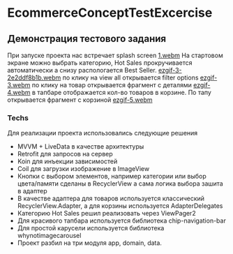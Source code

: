 # EcommerceConceptTestExcercise
## Демонстрация тестового задания

При запуске проекта нас встречает splash screen
[1.webm](https://user-images.githubusercontent.com/73552496/203527270-9a27de67-6630-4e53-8cdd-fdd78b7a0339.webm)
На стартовом экране можно выбрать категорию, Hot Sales прокручивается автоматически а снизу распологается Best Seller.
[ezgif-3-2e2ddf8b1b.webm](https://user-images.githubusercontent.com/73552496/203528016-3d278271-7386-4cf6-8a26-ff3694a7310c.webm)
по клику на view all открывается filter options
[ezgif-3.webm](https://user-images.githubusercontent.com/73552496/203529059-c8c840d7-5ab4-482f-b067-44a93b4b2636.webm)
по клику на товар открывается фрагмент с деталями
[ezgif-4.webm](https://user-images.githubusercontent.com/73552496/203529226-03a4121b-2adc-4d6c-9bf2-77843c582c12.webm)
в тапбаре отображается кол-во товаров в корзине. По тапу открывается фрагмент с корзиной
[ezgif-5.webm](https://user-images.githubusercontent.com/73552496/203529433-88e009b8-cf57-4480-bdd4-dea72ef40e44.webm)


### Techs

Для реализации проекта использовались следующие решения
- MVVM + LiveData в качестве архитектуры
- Retrofit для запросов на сервер
- Koin для инъекции зависимостей
- Coil для загрузки изображение в ImageView
- Кнопки с выбором элементов, например категории или выбор цвета/памяти сделаны в RecyclerView а сама логика выбора зашита в адаптер
- В качестве адаптера для товаров используется классический RecyclerView.Adapter, а для корзины используется AdapterDelegates
- Категорию Hot Sales решил реализовать через ViewPager2
- Для красивого тапбара используется библиотека chip-navigation-bar
- Для простой карусели используется библиотека whynotimagecarousel
- Проект разбил на три модуля app, domain, data.
